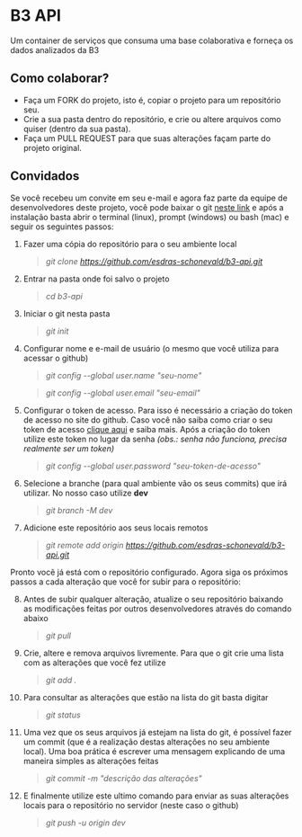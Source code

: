 # B3 API
Um container de serviços que consuma uma base colaborativa e forneça os dados analizados da B3

## Como colaborar?
  - Faça um FORK do projeto, isto é, copiar o projeto para um repositório seu.
  - Crie a sua pasta dentro do repositório, e crie ou altere arquivos como quiser (dentro da sua pasta).
  - Faça um PULL REQUEST para que suas alterações façam parte do projeto original.

## Convidados
Se você recebeu um convite em seu e-mail e agora faz parte da equipe de desenvolvedores deste projeto, você pode baixar o git [neste link](https://git-scm.com) e após a instalação basta abrir o terminal (linux), prompt (windows) ou bash (mac) e seguir os seguintes passos:

  1.  Fazer uma cópia do repositório para o seu ambiente local

      >*git clone https://github.com/esdras-schonevald/b3-api.git*

  2.  Entrar na pasta onde foi salvo o projeto

      >*cd b3-api*

  3.  Iniciar o git nesta pasta

      >*git init*

  4.  Configurar nome e e-mail de usuário (o mesmo que você utiliza para acessar o github)

      >*git config --global user.name "seu-nome"*

      >*git config --global user.email "seu-email"*

  5.  Configurar o token de acesso. Para isso é necessário a criação do token de acesso no site do github.
      Caso você não saiba como criar o seu token de acesso [clique aqui](https://docs.github.com/pt/authentication/keeping-your-account-and-data-secure/creating-a-personal-access-token) e saiba mais.
      Após a criação do token utilize este token no lugar da senha *(obs.: senha não funciona, precisa realmente ser um token)*

      >*git config --global user.password "seu-token-de-acesso"*

  6.  Selecione a branche (para qual ambiente vão os seus commits) que irá utilizar. No nosso caso utilize **dev**

      >*git branch -M dev*

  7.  Adicione este repositório aos seus locais remotos

      >*git remote add origin https://github.com/esdras-schonevald/b3-api.git*

Pronto vocẽ já está com o repositório configurado. Agora siga os próximos passos a cada alteração que você for subir para o repositório:

  8.  Antes de subir qualquer alteração, atualize o seu repositório baixando as modificações feitas por outros desenvolvedores através do comando abaixo

      >*git pull*

  9.  Crie, altere e remova arquivos livremente. Para que o git crie uma lista com as alterações que você fez utilize

      >*git add .*

  10. Para consultar as alterações que estão na lista do git basta digitar

      >*git status*

  11. Uma vez que os seus arquivos já estejam na lista do git, é possível fazer um commit (que é a realização destas alterações no seu ambiente local). Uma boa prática é escrever uma mensagem explicando de uma maneira simples as alterações feitas

      >*git commit -m "descrição das alterações"*

  12. E finalmente utilize este ultimo comando para enviar as suas alterações locais para o repositório no servidor (neste caso o github)

      >*git push -u origin dev*